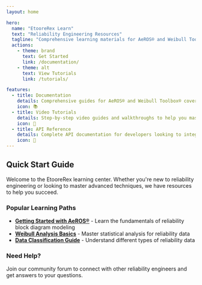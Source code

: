 ```yaml
---
layout: home

hero:
  name: "EtooreRex Learn"
  text: "Reliability Engineering Resources"
  tagline: "Comprehensive learning materials for AeROS® and Weibull Toolbox®"
  actions:
    - theme: brand
      text: Get Started
      link: /documentation/
    - theme: alt
      text: View Tutorials
      link: /tutorials/

features:
  - title: Documentation
    details: Comprehensive guides for AeROS® and Weibull Toolbox® covering everything from basic concepts to advanced techniques.
    icon: 📚
  - title: Video Tutorials
    details: Step-by-step video guides and walkthroughs to help you master reliability analysis.
    icon: 🎥
  - title: API Reference
    details: Complete API documentation for developers looking to integrate our tools.
    icon: 🔧
---
```


## Quick Start Guide

Welcome to the EtooreRex learning center. Whether you're new to reliability engineering or looking to master advanced techniques, we have resources to help you succeed.

### Popular Learning Paths

- **[Getting Started with AeROS®](/documentation/aeros/)** - Learn the fundamentals of reliability block diagram modeling
- **[Weibull Analysis Basics](/documentation/weibull/)** - Master statistical analysis for reliability data
- **[Data Classification Guide](/documentation/data-classification)** - Understand different types of reliability data

### Need Help?

Join our community forum to connect with other reliability engineers and get answers to your questions.